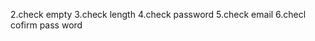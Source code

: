 <!-- show error -->

2.check empty
3.check length
4.check password
5.check email
6.checl cofirm pass word
